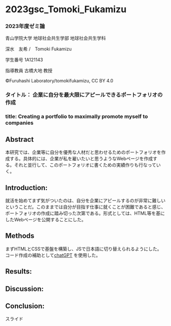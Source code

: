 # 2023gsc_Tomoki_Fukamizu
### 2023年度ゼミ論

青山学院大学 地球社会共生学部 地球社会共生学科

深水　友希 /　Tomoki Fukamizu

学生番号 1A121143

指導教員 古橋大地 教授

©︎Furuhashi Laboratory/tomokifukamizu, CC BY 4.0

### タイトル： 企業に自分を最大限にアピールできるポートフォリオの作成
### title: Creating a portfolio to maximally promote myself to companies


## Abstract
本研究では、企業等に自分を優秀な人材だと思わせるためのポートフォリオを作成する。具体的には、企業が私を雇いたいと思うようなWebページを作成する。それと並行して、このポートフォリオに書くための実績作りも行なっていく。

## Introduction:
就活を始めてまず気がついたのは、自分を企業にアピールするのが非常に難しいということだ。このままでは自分が目指す仕事に就くことが困難であると感じ、ポートフォリオの作成に踏み切った次第である。形式としては、HTML等を基にしたWebページを公開することにした。
## Methods
まずHTMLとCSSで基盤を構築し、JSで日本語に切り替えられるようにした。コード作成の補助として[chatGPT](https://chat.openai.com/)
を使用した。
## Results:



## Discussion:


## Conclusion:


スライド
